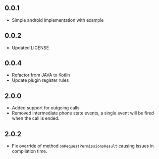## 0.0.1

* Simple android implementation with example

## 0.0.2

* Updated LICENSE

## 0.0.4

* Refactor from JAVA to Kotlin
* Update plugin register rules


## 2.0.0

* Added support for outgoing calls
* Removed intermediate phone state events, a single event will be fired when the call is ended.

## 2.0.2

* Fix override of method `onRequestPermissionsResult` causing issues in compilation time.